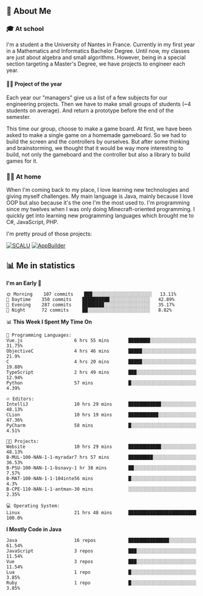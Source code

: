 ## 👀 About Me

### 🎓 At school

I'm a student a the University of Nantes in France. Currently in my first year in a Mathematics and Informatics Bachelor Degree. Until now, my classes are just about algebra and small algorithms. However, being in a special section targeting a Master's Degree, we have projects to engineer each year. 

#### 🔧🔬 Project of the year

Each year our "managers" give us a list of a few subjects for our engineering projects. Then we have to make small groups of students (~4 students on average). And return a prototype before the end of the semester.

This time our group, choose to make a game board. At first, we have been asked to make a single game on a homemade gameboard. So we had to build the screen and the controllers by ourselves. 
But after some thinking and brainstorming, we thought that it would be way more interesting to build, not only the gameboard and the controller but also a library to build games for it.

### 👨‍💻 At home

When I'm coming back to my place, I love learning new technologies and giving myself challenges. My main language is Java, mainly because I love OOP but also because it's the one I'm the most used to. I'm programming since my twelves when I was only doing Minecraft-oriented programming.  I quickly get into learning new programming languages which brought me to C#, JavaScript, PHP. 

I'm pretty proud of those projects:

[![SCALU](https://github-readme-stats.vercel.app/api/pin?username=renardfute&repo=SCALU)](https://github.com/renardfute/scalu)
[![AppBuilder](https://github-readme-stats.vercel.app/api/pin?username=pulsedev2&repo=AppBuilder)](https://github.com/pulsedev2/AppBuilder)

## 📊 Me in statistics
<!--START_SECTION:waka-->
**I'm an Early 🐤** 

```text
🌞 Morning    107 commits    ███░░░░░░░░░░░░░░░░░░░░░░   13.11% 
🌆 Daytime    350 commits    ██████████░░░░░░░░░░░░░░░   42.89% 
🌃 Evening    287 commits    ████████░░░░░░░░░░░░░░░░░   35.17% 
🌙 Night      72 commits     ██░░░░░░░░░░░░░░░░░░░░░░░   8.82%

```


📊 **This Week I Spent My Time On** 

```text
💬 Programming Languages: 
Vue.js                   6 hrs 55 mins       ████████░░░░░░░░░░░░░░░░░   31.75% 
ObjectiveC               4 hrs 46 mins       █████░░░░░░░░░░░░░░░░░░░░   21.9% 
C                        4 hrs 20 mins       █████░░░░░░░░░░░░░░░░░░░░   19.88% 
TypeScript               2 hrs 49 mins       ███░░░░░░░░░░░░░░░░░░░░░░   12.94% 
Python                   57 mins             █░░░░░░░░░░░░░░░░░░░░░░░░   4.39%

🔥 Editors: 
IntelliJ                 10 hrs 29 mins      ████████████░░░░░░░░░░░░░   48.13% 
CLion                    10 hrs 19 mins      ███████████░░░░░░░░░░░░░░   47.36% 
PyCharm                  58 mins             █░░░░░░░░░░░░░░░░░░░░░░░░   4.51%

🐱‍💻 Projects: 
Website                  10 hrs 29 mins      ████████████░░░░░░░░░░░░░   48.13% 
B-MUL-100-NAN-1-1-myradar7 hrs 57 mins       █████████░░░░░░░░░░░░░░░░   36.53% 
B-PSU-100-NAN-1-1-bsnavy-1 hr 38 mins        ██░░░░░░░░░░░░░░░░░░░░░░░   7.57% 
B-MAT-100-NAN-1-1-104inte56 mins             █░░░░░░░░░░░░░░░░░░░░░░░░   4.3% 
B-CPE-110-NAN-1-1-antman-30 mins             ░░░░░░░░░░░░░░░░░░░░░░░░░   2.35%

💻 Operating System: 
Linux                    21 hrs 48 mins      █████████████████████████   100.0%

```

**I Mostly Code in Java** 

```text
Java                     16 repos            ███████████████░░░░░░░░░░   61.54% 
JavaScript               3 repos             ███░░░░░░░░░░░░░░░░░░░░░░   11.54% 
Vue                      3 repos             ███░░░░░░░░░░░░░░░░░░░░░░   11.54% 
Lua                      1 repo              █░░░░░░░░░░░░░░░░░░░░░░░░   3.85% 
Ruby                     1 repo              █░░░░░░░░░░░░░░░░░░░░░░░░   3.85%

```



<!--END_SECTION:waka-->
